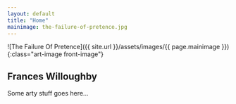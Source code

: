 ```yaml
---
layout: default
title: "Home"
mainimage: the-failure-of-pretence.jpg
---
```


![The Failure Of Pretence]({{ site.url }}/assets/images/{{ page.mainimage }}){:class="art-image front-image"}

## Frances Willoughby

Some arty stuff goes here...
